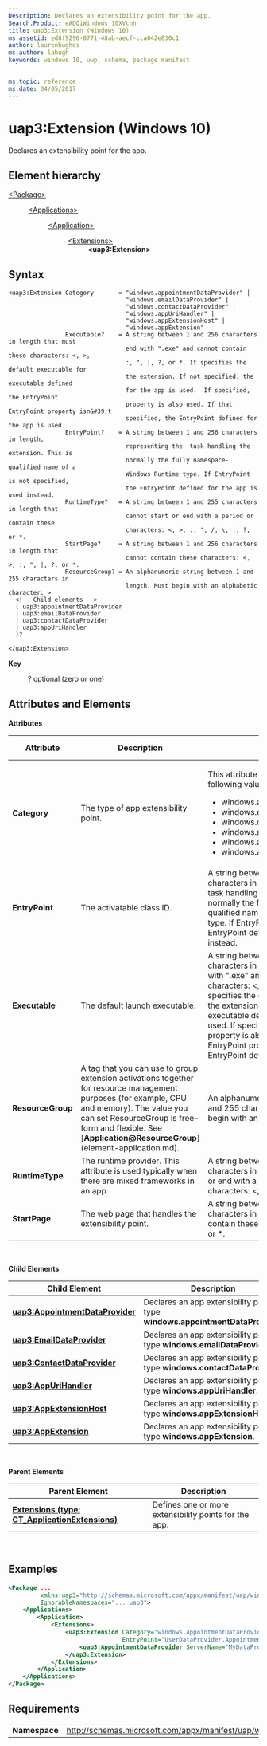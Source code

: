 ```yaml
---
Description: Declares an extensibility point for the app.
Search.Product: eADQiWindows 10XVcnh
title: uap3:Extension (Windows 10)
ms.assetid: ed8f9296-0771-48ab-aecf-cca642e830c1
author: laurenhughes
ms.author: lahugh
keywords: windows 10, uwp, schema, package manifest


ms.topic: reference
ms.date: 04/05/2017
---
```


# uap3:Extension (Windows 10)


Declares an extensibility point for the app.

## Element hierarchy

<dl>
<dt><a href="element-package.md">&lt;Package&gt;</a></dt>
<dd>
<dl>
<dt><a href="element-applications.md">&lt;Applications&gt;</a></dt>
<dd>
<dl>
<dt><a href="element-application.md">&lt;Application&gt;</a></dt>
<dd>
<dl>
<dt><a href="element-1-extensions.md">&lt;Extensions&gt;</a></dt>
<dd><b>&lt;uap3:Extension&gt;</b></dd>
</dl>
</dd>
</dl>
</dd>
</dl>
</dd>
</dl>

## Syntax


```
<uap3:Extension Category       = "windows.appointmentDataProvider" | 
                                 "windows.emailDataProvider" | 
                                 "windows.contactDataProvider" | 
                                 "windows.appUriHandler" | 
                                 "windows.appExtensionHost" | 
                                 "windows.appExtension"
                Executable?    = A string between 1 and 256 characters in length that must 
                                 end with ".exe" and cannot contain these characters: <, >, 
                                 :, ", |, ?, or *. It specifies the default executable for 
                                 the extension. If not specified, the executable defined 
                                 for the app is used.  If specified, the EntryPoint 
                                 property is also used. If that EntryPoint property isn&#39;t 
                                 specified, the EntryPoint defined for the app is used.
                EntryPoint?    = A string between 1 and 256 characters in length, 
                                 representing the  task handling the extension. This is 
                                 normally the fully namespace-qualified name of a 
                                 Windows Runtime type. If EntryPoint is not specified, 
                                 the EntryPoint defined for the app is used instead.
                RuntimeType?   = A string between 1 and 255 characters in length that 
                                 cannot start or end with a period or contain these 
                                 characters: <, >, :, ", /, \, |, ?, or *.
                StartPage?     = A string between 1 and 256 characters in length that 
                                 cannot contain these characters: <, >, :, ", |, ?, or *.
                ResourceGroup? = An alphanumeric string between 1 and 255 characters in 
                                 length. Must begin with an alphabetic character. >
  <!-- Child elements -->
  ( uap3:appointmentDataProvider
  | uap3:emailDataProvider
  | uap3:contactDataProvider
  | uap3:appUriHandler
  )?

</uap3:Extension>
```

**Key**

          ? optional (zero or one)

## Attributes and Elements


**Attributes**

<table>
<colgroup>
<col width="20%" />
<col width="20%" />
<col width="20%" />
<col width="20%" />
<col width="20%" />
</colgroup>
<thead>
<tr class="header">
<th>Attribute</th>
<th>Description</th>
<th>Data type</th>
<th>Required</th>
<th>Default value</th>
</tr>
</thead>
<tbody>
<tr class="odd">
<td><strong>Category</strong></td>
<td>The type of app extensibility point.</td>
<td><p>This attribute can have one of the following values:</p>
<ul>
<li>windows.appointmentDataProvider</li>
<li>windows.emailDataProvider</li>
<li>windows.contactDataProvider</li>
<li>windows.appUriHandler</li>
<li>windows.appExtensionHost</li>
<li>windows.appExtension</li>
</ul></td>
<td>Yes</td>
<td></td>
</tr>
<tr class="even">
<td><strong>EntryPoint</strong></td>
<td>The activatable class ID.</td>
<td>A string between 1 and 256 characters in length, representing the task handling the extension. This is normally the fully namespace-qualified name of a Windows Runtime type. If EntryPoint is not specified, the EntryPoint defined for the app is used instead.</td>
<td>No</td>
<td></td>
</tr>
<tr class="odd">
<td><strong>Executable</strong></td>
<td>The default launch executable.</td>
<td>A string between 1 and 256 characters in length that must end with &quot;.exe&quot; and cannot contain these characters: &lt;, &gt;, :, &quot;, |, ?, or *. It specifies the default executable for the extension. If not specified, the executable defined for the app is used. If specified, the EntryPoint property is also used. If that EntryPoint property isn't specified, the EntryPoint defined for the app is used.</td>
<td>No</td>
<td></td>
</tr>
<tr class="even">
<td><strong>ResourceGroup</strong></td>
<td>A tag that you can use to group extension activations together for resource management purposes (for example, CPU and memory). The value you can set ResourceGroup is free-form and flexible. See [<strong>Application@ResourceGroup</strong>](element-application.md).</td>
<td>An alphanumeric string between 1 and 255 characters in length. Must begin with an alphabetic character.</td>
<td>No</td>
<td></td>
</tr>
<tr class="odd">
<td><strong>RuntimeType</strong></td>
<td>The runtime provider. This attribute is used typically when there are mixed frameworks in an app.</td>
<td>A string between 1 and 255 characters in length that cannot start or end with a period or contain these characters: &lt;, &gt;, :, &quot;, /, \, |, ?, or *.</td>
<td>No</td>
<td></td>
</tr>
<tr class="even">
<td><strong>StartPage</strong></td>
<td>The web page that handles the extensibility point.</td>
<td>A string between 1 and 256 characters in length that cannot contain these characters: &lt;, &gt;, :, &quot;, |, ?, or *.</td>
<td>No</td>
<td></td>
</tr>
</tbody>
</table>

 

**Child Elements**

| Child Element                                                                       | Description                                                                      |
|-------------------------------------------------------------------------------------|----------------------------------------------------------------------------------|
| [**uap3:AppointmentDataProvider**](element-uap3-appointmentdataprovider-manual.md) | Declares an app extensibility point of type **windows.appointmentDataProvider**. |
| [**uap3:EmailDataProvider**](element-uap3-emaildataprovider-manual.md)             | Declares an app extensibility point of type **windows.emailDataProvider**.       |
| [**uap3:ContactDataProvider**](element-uap3-contactdataprovider-manual.md)         | Declares an app extensibility point of type **windows.contactDataProvider**.     |
| [**uap3:AppUriHandler**](element-uap3-appurihandler-manual.md)                     | Declares an app extensibility point of type **windows.appUriHandler**.           |
| [**uap3:AppExtensionHost**](element-uap3-appextensionhost-manual.md)               | Declares an app extensibility point of type **windows.appExtensionHost**.        |
| [**uap3:AppExtension**](element-uap3-appextension-manual.md)                       | Declares an app extensibility point of type **windows.appExtension**.            |

 

**Parent Elements**

| Parent Element                                                               | Description                                           |
|------------------------------------------------------------------------------|-------------------------------------------------------|
| [**Extensions (type: CT_ApplicationExtensions)**](element-1-extensions.md) | Defines one or more extensibility points for the app. |

 

## Examples


```XML
<Package ...
         xmlns:uap3="http://schemas.microsoft.com/appx/manifest/uap/windows10/3"  
         IgnorableNamespaces="... uap3">
    <Applications>
        <Application>
            <Extensions>
                <uap3:Extension Category="windows.appointmentDataProvider" 
                                EntryPoint="UserDataProvider.AppointmentDataProviderTask">  
                    <uap3:AppointmentDataProvider ServerName="MyDataProvider.PPLE" />  
                </uap3:Extension>  
            </Extensions>
        </Application>
    </Applications>
</Package>
```

## Requirements


|               |                                                            |
|---------------|------------------------------------------------------------|
| **Namespace** | http://schemas.microsoft.com/appx/manifest/uap/windows10/3 |

 

 

 



